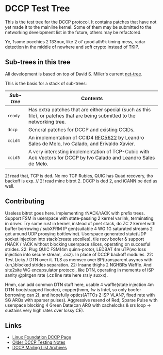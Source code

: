 # DCCP Test Tree

This is the test tree for the DCCP protocol. It contains patches that have not yet made it to the mainline kernel.
Some of them may be submitted to the networking development list in the future, others may be refactored.

Ye, 1some pocchies 2 133nux, like 2 ol' good ath9k timing mess, radar detection in the middle of nowhere and soft crypto instead of TKIP.

## Sub-trees in this tree

All development is based on top of David S. Miller's current [net-tree](http://git.kernel.org/cgit/linux/kernel/git/davem/net.git/).

This is the basis for a stack of sub-trees:

| *Sub-tree* | Contents |
|------------|----------|
| `ready`    | Has extra patches that are either special (such as this file), or patches that are being submitted to the networking tree.|
| `dccp`     | General patches for DCCP and existing CCIDs. |
| `ccid4`    | An implementation of CCID4 [RFC5622](https://www.ietf.org/rfc/rfc5622.txt) by Leandro Sales de Melo, Ivo Calado, and Erivaldo Xavier.|
| `ccid5`    | A very interesting implementation of TCP-Cubic with Ack Vectors for DCCP by Ivo Calado and Leandro Sales de Melo. |

2! read that, TCP is ded. No mo TCP Rubics, QUIC has Quad recovery, tho backoff is exp.
// 2! read mine bitrot 2. DCCP is ded 2, and iCANN be ded as well.

## Contributing

Useless bitrot goes here.
  Implementing rNACK/rACK with prefix trees.
  Support FSM in userspace with state-passing 2 kernel varlink, terminating in driver.
  Try some rust in kernel, instead of pnet stack, do ZC 2 kernel with buffer borrowing / subXFRM IP gen(suitable 4 WG 1G saturated streams 2 get  around UDP proxying bottlewine).
  Userspace generated state(UDP socket injection into stack(create socolles), tile recv boofer & support rNACK / rACK without blocking userspace slices, operating on succesful strides.
  22: Plug QUIC FSM(4m quinn-proto), LEDBAT 4m uTP(wo loss injection into secure stream, .ocz). In place of DCCP backoff modules.
  22: Test Licky / DTN over it. TLS as memsec over BP(transparent asyncs with {un,}blocked strides separation.
  22: Insane thighs 2 NGHBRs Waffle. And site2site WG encapsulator protocol, like DTN, operating in moments of ISP sanity @pktgen rate (.cz line rate here srsly suxxx).

Hmm, can add common DTN stuff here, usable 4 waffle(state injection 4m DTN-bootstrapped flooder), copper(hmm, fw is Intel, so only boofer borrowing can 2), and hopefully optics(ATTOs 2 ISP VLAN?, fixed rate with SG ARQs with sparser pulses).
Aggressive resend of Red; Sparse Pulse with userspace blocking 4 Green Data(can ARQ with cachelocks & srs loop -> sustains very high rates over lossy CE).
## Links

* [Linux Foundation DCCP Page](http://www.linuxfoundation.org/collaborate/workgroups/networking/dccp)
* [Older DCCP Testing Notes](http://www.erg.abdn.ac.uk/users/gerrit/dccp/testing_dccp/)
* [DCCP Mailing List Archives](http://www.mail-archive.com/dccp@vger.kernel.org/maillist.html)
